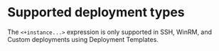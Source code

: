 # Supported deployment types

The ​`<+instance...>` expression is only supported in SSH, WinRM, and Custom deployments using Deployment Templates.

